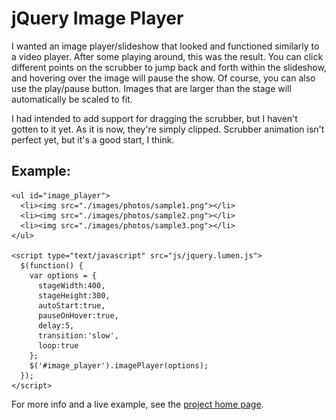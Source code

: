 jQuery Image Player
===================

I wanted an image player/slideshow that looked and functioned similarly to a video player. After some playing around, this was the result. You can click different points on the scrubber to jump back and forth within the slideshow, and hovering over the image will pause the show. Of course, you can also use the play/pause button. Images that are larger than the stage will automatically be scaled to fit.

I had intended to add support for dragging the scrubber, but I haven't gotten to it yet. As it is now, they're simply clipped. Scrubber animation isn't perfect yet, but it's a good start, I think.

Example:
--------

    <ul id="image_player">
      <li><img src="./images/photos/sample1.png"></li>
      <li><img src="./images/photos/sample2.png"></li>
      <li><img src="./images/photos/sample3.png"></li>
    </ul>
    
    <script type="text/javascript" src="js/jquery.lumen.js">
      $(function() {
        var options = {
          stageWidth:400,
          stageHeight:300,
          autoStart:true,
          pauseOnHover:true,
          delay:5,
          transition:'slow',
          loop:true
        };
        $('#image_player').imagePlayer(options);
      });
    </script>

For more info and a live example, see the [project home page](http://kellishaver.com/projects/player).

